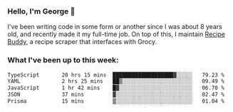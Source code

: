 ### Hello, I'm George 👋

I've been writing code in some form or another since I was about 8 years old, and recently made it my full-time job. On top of this, I maintain [Recipe Buddy](https://github.com/georgegebbett/recipe-buddy), a recipe scraper that interfaces with Grocy.  

<!--
**georgegebbett/georgegebbett** is a ✨ _special_ ✨ repository because its `README.md` (this file) appears on your GitHub profile.

Here are some ideas to get you started:

- 🔭 I’m currently working on ...
- 🌱 I’m currently learning ...
- 👯 I’m looking to collaborate on ...
- 🤔 I’m looking for help with ...
- 💬 Ask me about ...
- 📫 How to reach me: ...
- 😄 Pronouns: ...
- ⚡ Fun fact: ...
-->

### What I've been up to this week:
<!--START_SECTION:waka-->

```txt
TypeScript       20 hrs 15 mins  ███████████████████▓░░░░░   79.23 %
YAML             2 hrs 25 mins   ██▒░░░░░░░░░░░░░░░░░░░░░░   09.49 %
JavaScript       1 hr 42 mins    █▓░░░░░░░░░░░░░░░░░░░░░░░   06.70 %
JSON             37 mins         ▓░░░░░░░░░░░░░░░░░░░░░░░░   02.47 %
Prisma           15 mins         ▒░░░░░░░░░░░░░░░░░░░░░░░░   01.04 %
```

<!--END_SECTION:waka-->
